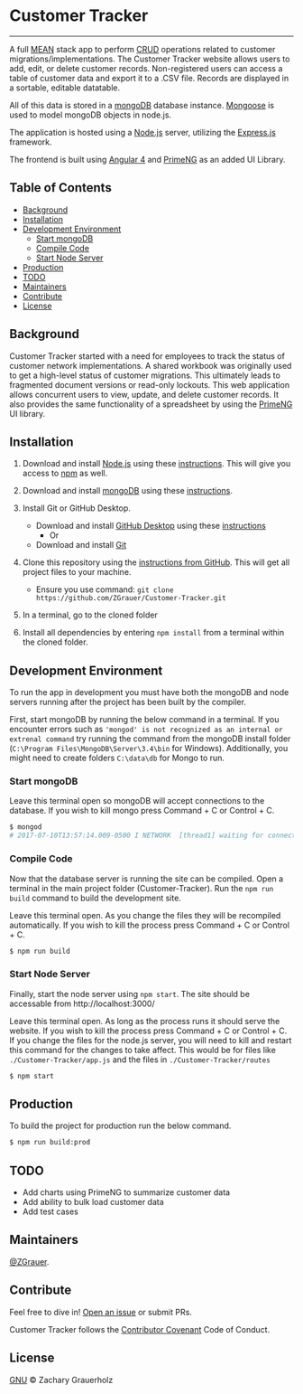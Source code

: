 # Customer Tracker
----

A full [MEAN](https://en.wikipedia.org/wiki/MEAN_(software_bundle)) stack app to perform [CRUD](https://en.wikipedia.org/wiki/Create,_read,_update_and_delete) operations related to customer migrations/implementations. The Customer Tracker website allows users to add, edit, or delete customer records.  Non-registered users can access a table of customer data and export it to a .CSV file.  Records are displayed in a sortable, editable datatable.

All of this data is stored in a [mongoDB](https://www.mongodb.com/) database instance. [Mongoose](http://mongoosejs.com/) is used to model mongoDB objects in node.js.

The application is hosted using a [Node.js](https://nodejs.org/en/) server, utilizing the [Express.js](https://expressjs.com/) framework.

The frontend is built using [Angular 4](https://angular.io/) and [PrimeNG](https://www.primefaces.org/primeng/#/) as an added UI Library.

## Table of Contents

- [Background](#background)
- [Installation](#installation)
- [Development Environment](#dev)
	- [Start mongoDB](#start-mongo)
	- [Compile Code](#compile-code)
	- [Start Node Server](#start-node)
- [Production](#prod)
- [TODO](#todo)
- [Maintainers](#maintainers)
- [Contribute](#contribute)
- [License](#license)

## <a name="background"></a>Background

Customer Tracker started with a need for employees to track the status of customer network implementations.  A shared workbook was originally used to get a high-level status of customer migrations.  This ultimately leads to fragmented document versions or read-only lockouts.  This web application allows concurrent users to view, update, and delete customer records.  It also provides the same functionality of a spreadsheet by using the [PrimeNG](https://www.primefaces.org/primeng/#/) UI library.  



## <a name="installation"></a>Installation


1. Download and install [Node.js](https://nodejs.org/en/download/) using these [instructions](https://docs.npmjs.com/getting-started/installing-node).  This will give you access to [npm](https://npmjs.com) as well.
2. Download and install [mongoDB](https://www.mongodb.com/download-center#community) using these [instructions](https://docs.mongodb.com/manual/installation/).
3. Install Git or GitHub Desktop.
	* Download and install [GitHub Desktop](https://help.github.com/articles/set-up-git/) using these [instructions](https://help.github.com/articles/set-up-git/)
		* Or
	* Download and install [Git](https://git-scm.com/downloads)
4. Clone this repository using the [instructions from GitHub](https://help.github.com/articles/cloning-a-repository/).  This will get all project files to your machine.
    * Ensure you use command:
        `git clone https://github.com/ZGrauer/Customer-Tracker.git`

5. In a terminal, go to the cloned folder
6. Install all dependencies by entering `npm install` from a terminal within the cloned folder.

## <a name="dev"></a>Development Environment

To run the app in development you must have both the mongoDB and node servers running after the project has been built by the compiler.

First, start mongoDB by running the below command in a terminal.  If you encounter errors such as `'mongod' is not recognized as an internal or extrenal command` try  running the command from the mongoDB install folder (`C:\Program Files\MongoDB\Server\3.4\bin` for Windows).  Additionally, you might need to create folders `C:\data\db` for Mongo to run.

### <a name="start-mongo"></a>Start mongoDB
Leave this terminal open so mongoDB will accept connections to the database.  If you wish to kill mongo press Command + C or Control + C.

```sh
$ mongod
# 2017-07-10T13:57:14.009-0500 I NETWORK  [thread1] waiting for connections on port27017
```

### <a name="compile-code"></a>Compile Code
Now that the database server is running the site can be compiled.  Open a terminal in the main project folder (Customer-Tracker).  Run the `npm run build` command to build the development site.

Leave this terminal open.  As you change the files they will be recompiled automatically.  If you wish to kill the process press Command + C or Control + C.

```sh
$ npm run build
```

### <a name="start-node"></a>Start Node Server
Finally, start the node server using `npm start`.  The site should be accessable from http://localhost:3000/

Leave this terminal open.  As long as the process runs it should serve the website. If you wish to kill the process press Command + C or Control + C. If you change the files for the node.js server, you will need to kill and restart this command for the changes to take affect.  This would be for files like `./Customer-Tracker/app.js` and the files in `./Customer-Tracker/routes`

```sh
$ npm start
```

## <a name="prod"></a>Production
To build the project for production run the below command.

```sh
$ npm run build:prod
```

## <a name="todo"></a>TODO
* Add charts using PrimeNG to summarize customer data
* Add ability to bulk load customer data
* Add test cases

## <a name="maintainers"></a>Maintainers

[@ZGrauer](https://github.com/ZGrauer).

## Contribute

Feel free to dive in! [Open an issue](https://github.com/ZGrauer/Customer-Tracker/issues/new) or submit PRs.

Customer Tracker follows the [Contributor Covenant](http://contributor-covenant.org/version/1/3/0/) Code of Conduct.

## License

[GNU](LICENSE) © Zachary Grauerholz
